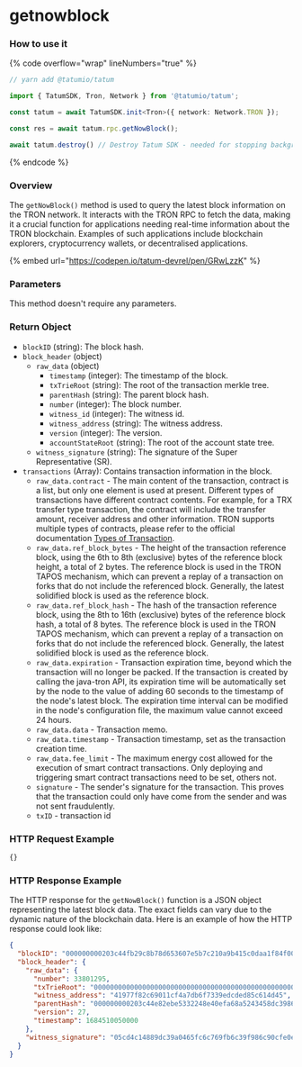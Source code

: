 # getnowblock

### How to use it

{% code overflow="wrap" lineNumbers="true" %}
```typescript
// yarn add @tatumio/tatum

import { TatumSDK, Tron, Network } from '@tatumio/tatum';

const tatum = await TatumSDK.init<Tron>({ network: Network.TRON });

const res = await tatum.rpc.getNowBlock();

await tatum.destroy() // Destroy Tatum SDK - needed for stopping background jobs
```
{% endcode %}

### Overview

The `getNowBlock()` method is used to query the latest block information on the TRON network. It interacts with the TRON RPC to fetch the data, making it a crucial function for applications needing real-time information about the TRON blockchain. Examples of such applications include blockchain explorers, cryptocurrency wallets, or decentralised applications.

{% embed url="https://codepen.io/tatum-devrel/pen/GRwLzzK" %}

### Parameters

This method doesn't require any parameters.

### Return Object

* `blockID` (string): The block hash.
* `block_header` (object)
  * `raw_data` (object)
    * `timestamp` (integer): The timestamp of the block.
    * `txTrieRoot` (string): The root of the transaction merkle tree.
    * `parentHash` (string): The parent block hash.
    * `number` (integer): The block number.
    * `witness_id` (integer): The witness id.
    * `witness_address` (string): The witness address.
    * `version` (integer): The version.
    * `accountStateRoot` (string): The root of the account state tree.
  * `witness_signature` (string): The signature of the Super Representative (SR).
* `transactions` (Array): Contains transaction information in the block.
  * `raw_data.contract` - The main content of the transaction, contract is a list, but only one element is used at present. Different types of transactions have different contract contents. For example, for a TRX transfer type transaction, the contract will include the transfer amount, receiver address and other information. TRON supports multiple types of contracts, please refer to the official documentation [Types of Transaction](https://developers.tron.network/docs/tron-protocol-transaction#types-of-transaction).
  * `raw_data.ref_block_bytes` - The height of the transaction reference block, using the 6th to 8th (exclusive) bytes of the reference block height, a total of 2 bytes. The reference block is used in the TRON TAPOS mechanism, which can prevent a replay of a transaction on forks that do not include the referenced block. Generally, the latest solidified block is used as the reference block.
  * `raw_data.ref_block_hash` - The hash of the transaction reference block, using the 8th to 16th (exclusive) bytes of the reference block hash, a total of 8 bytes. The reference block is used in the TRON TAPOS mechanism, which can prevent a replay of a transaction on forks that do not include the referenced block. Generally, the latest solidified block is used as the reference block.
  * `raw_data.expiration` - Transaction expiration time, beyond which the transaction will no longer be packed. If the transaction is created by calling the java-tron API, its expiration time will be automatically set by the node to the value of adding 60 seconds to the timestamp of the node's latest block. The expiration time interval can be modified in the node's configuration file, the maximum value cannot exceed 24 hours.
  * `raw_data.data` - Transaction memo.
  * `raw_data.timestamp` - Transaction timestamp, set as the transaction creation time.
  * `raw_data.fee_limit` - The maximum energy cost allowed for the execution of smart contract transactions. Only deploying and triggering smart contract transactions need to be set, others not.
  * `signature` - The sender's signature for the transaction. This proves that the transaction could only have come from the sender and was not sent fraudulently.
  * `txID` - transaction id

### HTTP Request Example

```bash
{}
```

### HTTP Response Example

The HTTP response for the `getNowBlock()` function is a JSON object representing the latest block data. The exact fields can vary due to the dynamic nature of the blockchain data. Here is an example of how the HTTP response could look like:

```json
{
  "blockID": "000000000203c44fb29c8b78d653607e5b7c210a9b415c0daa1f84f00c8fa9af",
  "block_header": {
    "raw_data": {
      "number": 33801295,
      "txTrieRoot": "0000000000000000000000000000000000000000000000000000000000000000",
      "witness_address": "41977f82c69011cf4a7db6f7339edcded85c614d45",
      "parentHash": "000000000203c44e82ebe5332248e40efa68a5243458dc398628b1ce05db0d36",
      "version": 27,
      "timestamp": 1684510050000
    },
    "witness_signature": "05cd4c14889dc39a0465fc6c769fb6c39f986c90cfe0ef8cbf4be6402f7b25b613b97c4c7ee2e411b908d53658752102a7292a4965002609a50e075f171c151e01"
  }
}
```
